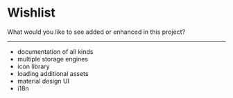 # Wishlist

What would you like to see added or enhanced in this project?

---

- documentation of all kinds
- multiple storage engines
- icon library
- loading additional assets
- material design UI
- i18n
